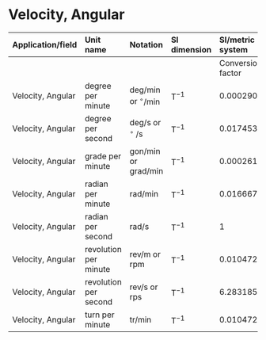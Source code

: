 # Velocity, Angular

| Application/field | Unit name | Notation | SI dimension | SI/metric system |  | English/US system |  |
| :--- | :--- | :--- | :--- | :--- | :--- | :--- | :--- |
|  |  |  |  | Conversion factor | Unit | Conversion factor | Unit |
| Velocity, Angular | degree per minute | deg/min or ${ }^{\circ} / \mathrm{min}$ | $\mathrm{T}^{-1}$ | 0.000290888 | $\mathrm{rad} / \mathrm{s}$ | 0.016667 | \%/s |
| Velocity, Angular | degree per second | deg/s or ${ }^{\circ}$ /s | $\mathrm{T}^{-1}$ | 0.0174533 | $\mathrm{rad} / \mathrm{s}$ | 1.0000 | \%/s |
| Velocity, Angular | grade per minute | gon/min or grad/min | $\mathrm{T}^{-1}$ | 0.000261799 | $\mathrm{rad} / \mathrm{s}$ | 0.015000 | \%/s |
| Velocity, Angular | radian per minute | $\mathrm{rad} / \mathrm{min}$ | $\mathrm{T}^{-1}$ | 0.016667 | $\mathrm{rad} / \mathrm{s}$ | 0.95495 | $\% / \mathrm{s}$ |
| Velocity, Angular | radian per second | $\mathrm{rad} / \mathrm{s}$ | $\mathrm{T}^{-1}$ | 1 | $\mathrm{rad} / \mathrm{s}$ | 57.296 | $\% / \mathrm{s}$ |
| Velocity, Angular | revolution per minute | rev/m or rpm | $\mathrm{T}^{-1}$ | 0.010472 | $\mathrm{rad} / \mathrm{s}$ | 0.60000 | \%/s |
| Velocity, Angular | revolution per second | rev/s or rps | $\mathrm{T}^{-1}$ | 6.283185 | $\mathrm{rad} / \mathrm{s}$ | 360.00 | $\% / \mathrm{s}$ |
| Velocity, Angular | turn per minute | tr/min | $\mathrm{T}^{-1}$ | 0.010472 | $\mathrm{rad} / \mathrm{s}$ | 0.60000 | $\% / \mathrm{s}$ |
